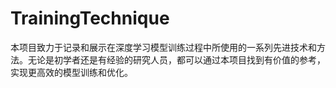 # TrainingTechnique
本项目致力于记录和展示在深度学习模型训练过程中所使用的一系列先进技术和方法。无论是初学者还是有经验的研究人员，都可以通过本项目找到有价值的参考，实现更高效的模型训练和优化。
